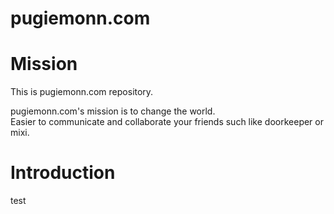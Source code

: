 pugiemonn.com
================

# Mission
This is pugiemonn.com repository.  
  
pugiemonn.com's mission is to change the world.  
Easier to communicate and collaborate your friends such like doorkeeper or mixi.


# Introduction
test
